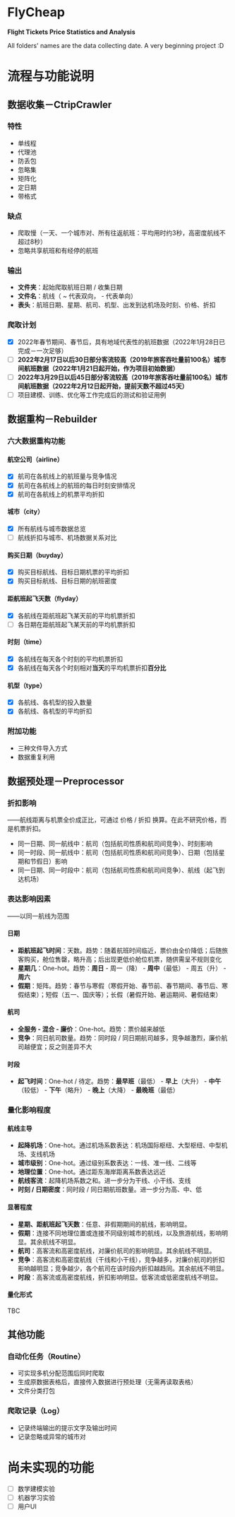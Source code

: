 # FlyCheap
**Flight Tickets Price Statistics and Analysis**

All folders' names are the data collecting date. A very beginning project :D

# 流程与功能说明
## 数据收集－CtripCrawler

### 特性

- 单线程
- 代理池
- 防丢包
- 忽略集
- 矩阵化
- 定日期
- 带格式

### 缺点

- 爬取慢（一天、一个城市对、所有往返航班：平均用时约3秒，高密度航线不超过8秒）
- 忽略共享航班和有经停的航班

### 输出

- **文件夹**：起始爬取航班日期 / 收集日期
- **文件名**：航线（ ~ 代表双向， - 代表单向）
- **表头**：航班日期、星期、航司、机型、出发到达机场及时刻、价格、折扣

### 爬取计划

- [x] 2022年春节期间、春节后，具有地域代表性的航班数据（2022年1月28日已完成－一次足够）
- [ ] **2022年2月17日以后30日部分客流较高（2019年旅客吞吐量前100名）城市间航班数据（2022年1月21日起开始，作为项目初始数据）**
- [ ] **2022年3月29日以后45日部分客流较高（2019年旅客吞吐量前100名）城市间航班数据（2022年2月12日起开始，提前天数不超过45天）**
- [ ] 项目建模、训练、优化等工作完成后的测试和验证用例

## 数据重构－Rebuilder

### 六大数据重构功能

#### 航空公司（airline）

- [x] 航司在各航线上的航班量与竞争情况
- [x] 航司在各航线上的航班的每日时刻安排情况
- [x] 航司在各航线上的机票平均折扣

#### 城市（city）

- [x] 所有航线与城市数据总览
- [ ] 航线折扣与城市、机场数据关系对比

#### 购买日期（buyday）

- [x] 购买目标航线、目标日期机票的平均折扣
- [x] 购买目标航线、目标日期的航班密度

#### 距航班起飞天数（flyday）

- [x] 各航线在距航班起飞某天前的平均机票折扣
- [ ] 各日期在距航班起飞某天前的平均机票折扣

#### 时刻（time）

- [x] 各航线在每天各个时刻的平均机票折扣
- [x] 各航线在每天各个时刻相对**当天**的平均机票折扣**百分比**

#### 机型（type）

- [x] 各航线、各机型的投入数量
- [x] 各航线、各机型的平均折扣

### 附加功能

- 三种文件导入方式
- 数据重复利用

## 数据预处理－Preprocessor

### 折扣影响

——航线距离与机票全价成正比，可通过 价格 / 折扣 换算。在此不研究价格，而是机票折扣。

- 同一日期、同一航线中：航司（包括航司性质和航司间竞争）、时刻影响
- 同一时段、同一航线中：航司（包括航司性质和航司间竞争）、日期（包括星期和节假日）影响
- 同一日期、同一时段中：航司（包括航司性质和航司间竞争）、航线（起飞到达机场）

### 表达影响因素

——以同一航线为范围

#### 日期

- **距航班起飞时间**：天数。趋势：随着航班时间临近，票价由全价降低；后随旅客购买，舱位售罄，略升高；后出现更低价舱位机票，随供需呈不规则变化
- **星期几**：One-hot。趋势：**周日** - 周一（降） - **周中**（最低） - 周五（升） - **周六**
- **假期**：矩阵。趋势：春节与寒假（寒假开始、春节前、春节期间、春节后、寒假结束）；短假（五一、国庆等）；长假（暑假开始、暑运期间、暑假结束）

#### 航司

- **全服务 - 混合 - 廉价**：One-hot。趋势：票价越来越低
- **竞争**：同日航司数量。趋势：同时段 / 同日期航司越多，竞争越激烈，廉价航司越便宜；反之则差异不大

#### 时段

- **起飞时间**：One-hot / 待定。趋势：**最早班**（最低） - **早上**（大升） - **中午**（较低） - **下午**（略升） - **晚上**（大降） - **最晚班**（最低）

### 量化影响程度

#### 航线主导

- **起降机场**：One-hot。通过机场系数表达：机场国际枢纽、大型枢纽、中型机场、支线机场
- **城市级别**：One-hot。通过级别系数表达：一线、准一线、二线等
- **地理位置**：One-hot。通过距东海岸距离系数表达远近
- **航线客流**：起降机场系数之和。进一步分为干线、小干线、支线
- **时刻 / 日期密度**：同时段 / 同日期航班数量。进一步分为高、中、低

#### 显著程度

- **星期、距航班起飞天数**：任意、非假期期间的航线，影响明显。
- **假期**：连接不同地理位置或连接不同级别城市的航线，以及旅游航线，影响明显。其余航线不明显。
- **航司**：高客流和高密度航线，对廉价航司的影响明显。其余航线不明显。
- **竞争**：高客流和高密度航线（干线和小干线），竞争越多，对廉价航司的折扣影响越明显；竞争越少，各个航司在该时段内折扣越趋同。其余航线不明显。
- **时段**：高客流或高密度航线，折扣影响明显。低客流或低密度航线不明显。

#### 量化形式

TBC

## 其他功能

### 自动化任务（Routine）

- 可实现多机分配范围后同时爬取
- 生成原数据表格后，直接传入数据进行预处理（无需再读取表格）
- 文件分类打包

### 爬取记录（Log）

- 记录终端输出的提示文字及输出时间
- 记录忽略或异常的城市对

# 尚未实现的功能

- [ ] 数学建模实验
- [ ] 机器学习实验
- [ ] 用户UI
